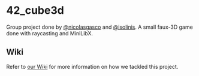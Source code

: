 # 42_cube3d
Group project done by [@nicolasgasco](https://github.com/nicolasgasco) and [@isolinis](https://github.com/isolinis). A small faux-3D game done with raycasting and MiniLibX.

## Wiki
Refer to [our Wiki](https://github.com/nicolasgasco/42_cube3d/wiki) for more information on how we tackled this project.
